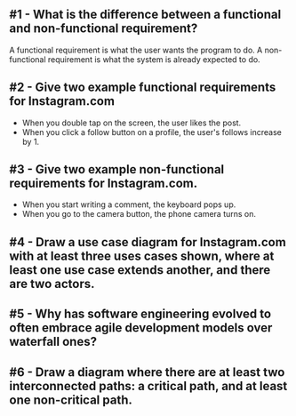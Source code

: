 ## #1 - What is the difference between a functional and non-functional requirement?
A functional requirement is what the user wants the program to do. A non-functional requirement is what the system is already expected to do. 

## #2 - Give two example functional requirements for Instagram.com
* When you double tap on the screen, the user likes the post.
* When you click a follow button on a profile, the user's follows increase by 1.

## #3 - Give two example non-functional requirements for Instagram.com.
* When you start writing a comment, the keyboard pops up.
* When you go to the camera button, the phone camera turns on.

## #4 - Draw a use case diagram for Instagram.com with at least three uses cases shown, where at least one use case extends another, and there are two actors.


## #5 - Why has software engineering evolved to often embrace agile development models over waterfall ones?

## #6 - Draw a diagram where there are at least two interconnected paths: a critical path, and at least one non-critical path.
